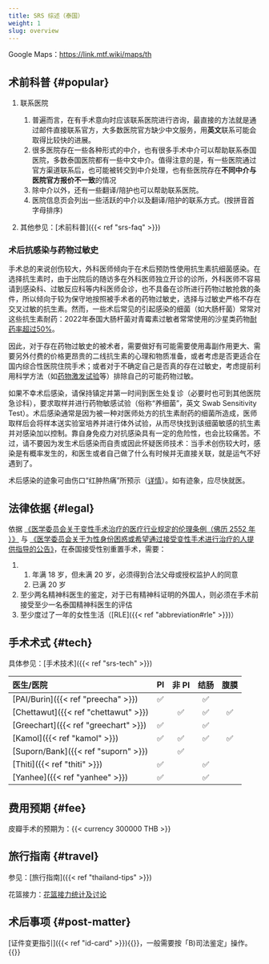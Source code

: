 ```yaml
---
title: SRS 综述（泰国）
weight: 1
slug: overview
---
```


Google Maps：<https://link.mtf.wiki/maps/th>

## 术前科普 {#popular}

1. 联系医院
   1. 普遍而言，在有手术意向时应该联系医院进行咨询，最直接的方法就是通过邮件直接联系官方，大多数医院官方缺少中文服务，用**英文**联系可能会取得比较快的进展。
   1. 很多医院存在一些各种形式的中介，也有很多手术中介可以帮助联系泰国医院，多数泰国医院都有一些中文中介。值得注意的是，有一些医院通过官方渠道联系后，也可能被转交到中介处理，也有些医院存在**不同中介与医院官方报价不一致**的情况
   1. 除中介以外，还有一些翻译/陪护也可以帮助联系医院。
   1. 医院信息页会列出一些活跃的中介以及翻译/陪护的联系方式。(按拼音首字母排序)

1. 其他参见：[术前科普]({{< ref "srs-faq" >}})

### 术后抗感染与药物过敏史

手术总的来说创伤较大，外科医师倾向于在术后预防性使用抗生素抗细菌感染。在选择抗生素时，由于出院后的随访多在外科医师独立开诊的诊所，外科医师不容易请到感染科、过敏反应科等内科医师会诊，也不具备在诊所进行药物过敏抢救的条件，所以倾向于较为保守地按照被手术者的药物过敏史，选择与过敏史严格不存在交叉过敏的抗生素。然而，一些术后常见的引起感染的细菌（如大肠杆菌）常常对这些抗生素耐药：2022年泰国大肠杆菌对青霉素过敏者常常使用的沙星类药物[耐药率超过50%](http://narst.dmsc.moph.go.th/data/AMR%202000-2022-12M.pdf)。

因此，对于存在药物过敏史的被术者，需要做好有可能需要使用毒副作用更大、需要另外付费的价格更昂贵的二线抗生素的心理和物质准备，或者考虑是否更适合在国内综合性医院住院手术；或者对于不确定自己是否真的存在过敏史，考虑提前利用科学方法（如[药物激发试验](https://rs.yiigle.com/CN112150202010/1256343.htm)等）排除自己的可能药物过敏。

如果不幸术后感染，请保持镇定并第一时间到医生处复诊（必要时也可到其他医院急诊科），要求取样并进行药物敏感试验（俗称“养细菌”，英文 Swab Sensitivity Test）。术后感染通常是因为被一种对医师处方的抗生素耐药的细菌所造成，医师取样后会将样本送实验室培养并进行体外试验，从而尽快找到该细菌敏感的抗生素并对感染加以控制。靠自身免疫力对抗感染具有一定的危险性，也会比较痛苦。不过，请不要因为发生术后感染而自责或因此怀疑医师技术：当手术创伤较大时，感染是有概率发生的，和医生或者自己做了什么有时候并无直接关联，就是运气不好遇到了。

术后感染的迹象可由伤口“红肿热痛”所预示（[详情](https://www.cdc.gov.tw/Category/ListContent/Hh094B49-DRwe2RR4eFfrQ?uaId=-2gBne66Ee6_QnLcRA_8jw)）。如有迹象，应尽快就医。

## 法律依据 {#legal}

依据 [《医学委员会关于变性手术治疗的医疗行业规定的伦理条例（佛历 2552 年 ）》](https://www.tmc.or.th/download/jul09-02.pdf) 与 [《医学委员会关于为性身份困惑或希望通过接受变性手术进行治疗的人提供指导的公告》](http://www.thailawforum.com/Guidelines-sex-change-operations.html)，在泰国接受性别重置手术，需要：

<!-- markdownlint-disable -->

1. 1. 年满 18 岁，但未满 20 岁，必须得到合法父母或授权监护人的同意
   1. 已满 20 岁
1. 至少两名精神科医生的鉴定，对于已有精神科证明的外国人，则必须在手术前接受至少一名泰国精神科医生的评估
1. 至少度过了一年的女性生活（[RLE]({{< ref "abbreviation#rle" >}})）

<!-- markdownlint-enable -->

## 手术术式 {#tech}

具体参见：[手术技术]({{< ref "srs-tech" >}})

| 医生/医院                            |   PI    |  非 PI  |  结肠   |  腹膜   |
| :----------------------------------- | :-----: | :-----: | :-----: | :-----: |
| [PAI/Burin]({{< ref "preecha" >}})   | &#9989; |         | &#9989; |         |
| [Chettawut]({{< ref "chettawut" >}}) |         | &#9989; | &#9989; | &#9989; |
| [Greechart]({{< ref "greechart" >}}) | &#9989; |         | &#9989; |         |
| [Kamol]({{< ref "kamol" >}})         | &#9989; | &#9989; | &#9989; | &#9989; |
| [Suporn/Bank]({{< ref "suporn" >}})  |         | &#9989; |         |         |
| [Thiti]({{< ref "thiti" >}})         | &#9989; |         | &#9989; |         |
| [Yanhee]({{< ref "yanhee" >}})       | &#9989; |         | &#9989; |         |

## 费用预期 {#fee}

皮瓣手术的预期为：{{< currency 300000 THB >}}

## 旅行指南 {#travel}

参见：[旅行指南]({{< ref "thailand-tips" >}})

花篮接力：[花篮接力统计及讨论](https://github.com/project-trans/reports/discussions/2)

## 术后事项 {#post-matter}

[证件变更指引]({{< ref "id-card" >}}){{<local zh-cn>}}，一般需要按「B)司法鉴定」操作。{{</local>}}
